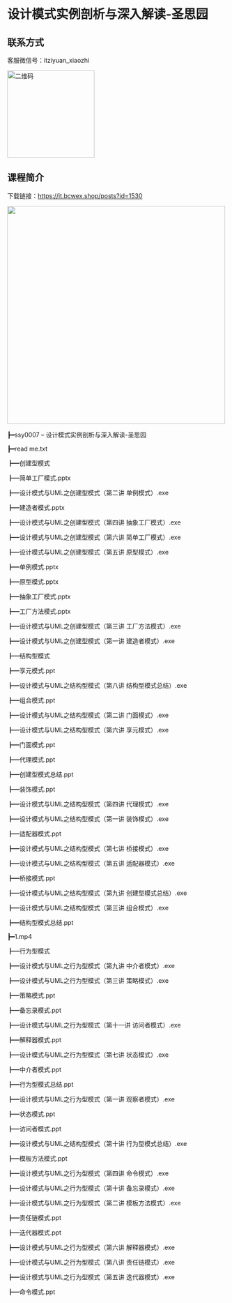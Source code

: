 # 设计模式实例剖析与深入解读-圣思园

## 联系方式

客服微信号：itziyuan_xiaozhi

<img src="https://ziyuanyun.oss-cn-guangzhou.aliyuncs.com/common/20240614073449/666b82192834a.jpg" width="200" height="200" alt="二维码">

## 课程简介

下载链接：https://it.bcwex.shop/posts?id=1530

<img src="https://ziyuanyun.oss-cn-guangzhou.aliyuncs.com/yun/20240515224324/6644ca0c73f89.jpg" width="500" alt="">

  ┣━ssy0007 &#8211; 设计模式实例剖析与深入解读-圣思园

 ┣━read me.txt

 ┣━创建型模式

 ┣━简单工厂模式.pptx

 ┣━设计模式与UML之创建型模式（第二讲 单例模式）.exe

 ┣━建造者模式.pptx

 ┣━设计模式与UML之创建型模式（第四讲 抽象工厂模式）.exe

 ┣━设计模式与UML之创建型模式（第六讲 简单工厂模式）.exe

 ┣━设计模式与UML之创建型模式（第五讲 原型模式）.exe

 ┣━单例模式.pptx

 ┣━原型模式.pptx

 ┣━抽象工厂模式.pptx

 ┣━工厂方法模式.pptx

 ┣━设计模式与UML之创建型模式（第三讲 工厂方法模式）.exe

 ┣━设计模式与UML之创建型模式（第一讲 建造者模式）.exe

 ┣━结构型模式

 ┣━享元模式.ppt

 ┣━设计模式与UML之结构型模式（第八讲 结构型模式总结）.exe

 ┣━组合模式.ppt

 ┣━设计模式与UML之结构型模式（第二讲 门面模式）.exe

 ┣━设计模式与UML之结构型模式（第六讲 享元模式）.exe

 ┣━门面模式.ppt

 ┣━代理模式.ppt

 ┣━创建型模式总结.ppt

 ┣━装饰模式.ppt

 ┣━设计模式与UML之结构型模式（第四讲 代理模式）.exe

 ┣━设计模式与UML之结构型模式（第一讲 装饰模式）.exe

 ┣━适配器模式.ppt

 ┣━设计模式与UML之结构型模式（第七讲 桥接模式）.exe

 ┣━设计模式与UML之结构型模式（第五讲 适配器模式）.exe

 ┣━桥接模式.ppt

 ┣━设计模式与UML之结构型模式（第九讲 创建型模式总结）.exe

 ┣━设计模式与UML之结构型模式（第三讲 组合模式）.exe

 ┣━结构型模式总结.ppt

 ┣━1.mp4

 ┣━行为型模式

 ┣━设计模式与UML之行为型模式（第九讲 中介者模式）.exe

 ┣━设计模式与UML之行为型模式（第三讲 策略模式）.exe

 ┣━策略模式.ppt

 ┣━备忘录模式.ppt

 ┣━设计模式与UML之行为型模式（第十一讲 访问者模式）.exe

 ┣━解释器模式.ppt

 ┣━设计模式与UML之行为型模式（第七讲 状态模式）.exe

 ┣━中介者模式.ppt

 ┣━行为型模式总结.ppt

 ┣━设计模式与UML之行为型模式（第一讲 观察者模式）.exe

 ┣━状态模式.ppt

 ┣━访问者模式.ppt

 ┣━设计模式与UML之结构型模式（第十讲 行为型模式总结）.exe

 ┣━模板方法模式.ppt

 ┣━设计模式与UML之行为型模式（第四讲 命令模式）.exe

 ┣━设计模式与UML之行为型模式（第十讲 备忘录模式）.exe

 ┣━设计模式与UML之行为型模式（第二讲 模板方法模式）.exe

 ┣━责任链模式.ppt

 ┣━迭代器模式.ppt

 ┣━设计模式与UML之行为型模式（第六讲 解释器模式）.exe

 ┣━设计模式与UML之行为型模式（第八讲 责任链模式）.exe

 ┣━设计模式与UML之行为型模式（第五讲 迭代器模式）.exe

 ┣━命令模式.ppt

  